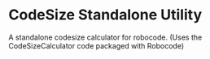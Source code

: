# CodeSize Standalone Utility
A standalone codesize calculator for robocode. (Uses the CodeSizeCalculator code packaged with Robocode)
